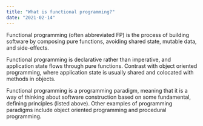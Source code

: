 ```yaml
---
title: "What is functional programming?"
date: "2021-02-14"
---
```


Functional programming (often abbreviated FP) is the process of building software by composing pure functions, avoiding shared state, mutable data, and side-effects. 

Functional programming is declarative rather than imperative, and application state flows through pure functions. Contrast with object oriented programming, where application state is usually shared and colocated with methods in objects.

Functional programming is a programming paradigm, meaning that it is a way of thinking about software construction based on some fundamental, defining principles (listed above). Other examples of programming paradigms include object oriented programming and procedural programming.